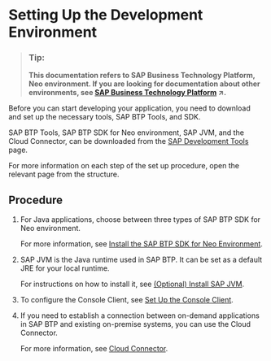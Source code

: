 <!-- loioe815ca4cbb5710148376c549fd74c0db -->

# Setting Up the Development Environment

> ### Tip:  
> **This documentation refers to SAP Business Technology Platform, Neo environment. If you are looking for documentation about other environments, see [SAP Business Technology Platform](https://help.sap.com/viewer/65de2977205c403bbc107264b8eccf4b/Cloud/en-US/6a2c1ab5a31b4ed9a2ce17a5329e1dd8.html "SAP Business Technology Platform (SAP BTP) is an integrated offering comprised of four technology portfolios: database and data management, application development and integration, analytics, and intelligent technologies. The platform offers users the ability to turn data into business value, compose end-to-end business processes, and build and extend SAP applications quickly.") :arrow_upper_right:.**



Before you can start developing your application, you need to download and set up the necessary tools, SAP BTP Tools, and SDK.

SAP BTP Tools, SAP BTP SDK for Neo environment, SAP JVM, and the Cloud Connector, can be downloaded from the [SAP Development Tools](https://tools.hana.ondemand.com/) page.

For more information on each step of the set up procedure, open the relevant page from the structure.



## Procedure

1.  For Java applications, choose between three types of SAP BTP SDK for Neo environment.

    For more information, see [Install the SAP BTP SDK for Neo Environment](install-the-sap-btp-sdk-for-neo-environment-7613843.md).

2.  SAP JVM is the Java runtime used in SAP BTP. It can be set as a default JRE for your local runtime.

    For instructions on how to install it, see [\(Optional\) Install SAP JVM](optional-install-sap-jvm-76137f4.md).

3.  To configure the Console Client, see [Set Up the Console Client](set-up-the-console-client-7613dee.md).
4.  If you need to establish a connection between on-demand applications in SAP BTP and existing on-premise systems, you can use the Cloud Connector.

    For more information, see [Cloud Connector](https://help.sap.com/viewer/cca91383641e40ffbe03bdc78f00f681/Cloud/en-US/e6c7616abb5710148cfcf3e75d96d596.html).


